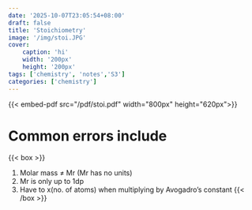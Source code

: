 ```yaml
---
date: '2025-10-07T23:05:54+08:00'
draft: false
title: 'Stoichiometry'
image: '/img/stoi.JPG'
cover: 
    caption: 'hi'
    width: '200px' 
    height: '200px' 
tags: ['chemistry', 'notes','S3']
categories: ['chemistry']
---
```


<!--more-->
{{< embed-pdf src="/pdf/stoi.pdf" width="800px" height="620px">}}

# Common errors include

{{< box >}}
1. Molar mass ≠ Mr (Mr has no units)
2. Mr is only up to 1dp
3. Have to x(no. of atoms) when multiplying by Avogadro’s constant
{{< /box >}}

